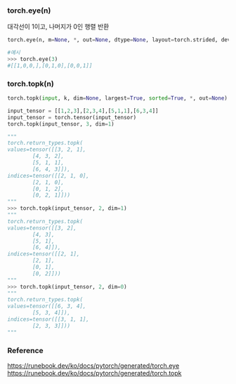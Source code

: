 ### torch.eye(n)
대각선이 1이고, 나머지가 0인 행렬 반환
```python
torch.eye(n, m=None, *, out=None, dtype=None, layout=torch.strided, device=None, requires_grad=False) → Tensor
```
```python
#예시
>>> torch.eye(3)
#[[1,0,0,],[0,1,0],[0,0,1]]
```

### torch.topk(n)
```python
torch.topk(input, k, dim=None, largest=True, sorted=True, *, out=None) -> (Tensor, LongTensor)
```
```python
input_tensor = [[1,2,3],[2,3,4],[5,1,1],[6,3,4]]
input_tensor = torch.tensor(input_tensor)
torch.topk(input_tensor, 3, dim=1)

"""
torch.return_types.topk(
values=tensor([[3, 2, 1],
        [4, 3, 2],
        [5, 1, 1],
        [6, 4, 3]]),
indices=tensor([[2, 1, 0],
        [2, 1, 0],
        [0, 1, 2],
        [0, 2, 1]]))
"""
>>> torch.topk(input_tensor, 2, dim=1) 
"""
torch.return_types.topk(
values=tensor([[3, 2],
        [4, 3],
        [5, 1],
        [6, 4]]),
indices=tensor([[2, 1],
        [2, 1],
        [0, 1],
        [0, 2]]))
"""
>>> torch.topk(input_tensor, 2, dim=0) 
"""
torch.return_types.topk(
values=tensor([[6, 3, 4],
        [5, 3, 4]]),
indices=tensor([[3, 1, 1],
        [2, 3, 3]]))
"""
```

### Reference
https://runebook.dev/ko/docs/pytorch/generated/torch.eye <br>
https://runebook.dev/ko/docs/pytorch/generated/torch.topk
